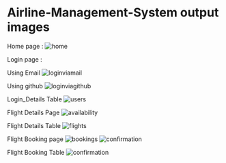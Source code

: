 # Airline-Management-System output images

Home page :
![home](https://github.com/user-attachments/assets/8d2c2128-5698-42f0-a34f-b378804058fb)

Login page :

Using Email
![loginviamail](https://github.com/user-attachments/assets/69b88843-adf8-400a-ab18-d57007d443a0)

Using github 
![loginviagithub](https://github.com/user-attachments/assets/e5733ddb-18e9-402e-a919-79f7f4eaa429)

Login_Details Table
![users](https://github.com/user-attachments/assets/52df45bf-c75f-4377-b353-c33d21ff4354)

Flight Details Page
![availability](https://github.com/user-attachments/assets/ec1acf63-7913-4368-aedc-f8347ef5c785)

Flight Details Table
![flights](https://github.com/user-attachments/assets/852d2e9c-8ff6-4b9b-a382-f4e64f8f390b)

Flight Booking page
![bookings](https://github.com/user-attachments/assets/d66a3f2d-c4f0-4827-aeae-1a7bcae16d53)
![confirmation](https://github.com/user-attachments/assets/b7f5a9a2-c4a1-4fbb-a3f9-acd691144b0e)

Flight Booking Table
![confirmation](https://github.com/user-attachments/assets/ecf482e1-2b1c-43af-8b7e-338a462597a7)
